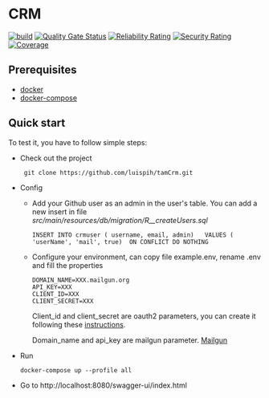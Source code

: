 # CRM
[![build](https://github.com/luispih/tamCrm/actions/workflows/gradle.yml/badge.svg)](https://github.com/luispih/tamCrm/actions/workflows/gradle.yml)
[![Quality Gate Status](https://sonarcloud.io/api/project_badges/measure?project=luispih_tamCrm&metric=alert_status)](https://sonarcloud.io/summary/new_code?id=luispih_tamCrm)
[![Reliability Rating](https://sonarcloud.io/api/project_badges/measure?project=luispih_tamCrm&metric=reliability_rating)](https://sonarcloud.io/summary/new_code?id=luispih_tamCrm)
[![Security Rating](https://sonarcloud.io/api/project_badges/measure?project=luispih_tamCrm&metric=security_rating)](https://sonarcloud.io/summary/new_code?id=luispih_tamCrm)
[![Coverage](https://sonarcloud.io/api/project_badges/measure?project=luispih_tamCrm&metric=coverage)](https://sonarcloud.io/summary/new_code?id=luispih_tamCrm)

## Prerequisites
- [docker](https://docs.docker.com/engine/install/) 
- [docker-compose](https://docs.docker.com/compose/install/)
## Quick start

To test it, you have to follow simple steps:
- Check out the project
  
       git clone https://github.com/luispih/tamCrm.git
- Config
  - Add your Github user as an admin in the user's table. You can add a new insert in file *src/main/resources/db/migration/R__createUsers.sql*
  
        INSERT INTO crmuser ( username, email, admin)   VALUES ( 'userName', 'mail', true)  ON CONFLICT DO NOTHING
  - Configure your environment, can copy file example.env, rename .env and fill the properties
    
        DOMAIN_NAME=XXX.mailgun.org
        API_KEY=XXX
        CLIENT_ID=XXX
        CLIENT_SECRET=XXX
    Client_id and client_secret are oauth2 parameters, you can create it following these [instructions](https://docs.github.com/en/developers/apps/building-oauth-apps/creating-an-oauth-app).
 
    Domain_name and api_key are mailgun parameter. [Mailgun](https://www.mailgun.com/email-api/)
- Run
    
      docker-compose up --profile all
- Go to http://localhost:8080/swagger-ui/index.html

